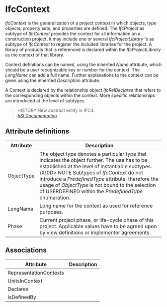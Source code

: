 IfcContext
==========
_IfcContext_ is the generalization of a project context in which objects, type
objects, property sets, and properties are defined. The _IfcProject_ as
subtype of _IfcContext_ provides the context for all information on a
construction project, it may include one or several _IfcProjectLibrary_''s as
subtype of _IfcContext_ to register the included libraries for the project. A
library of products that is referenced is declared within the
_IfcProjectLibrary_ as the context of that library.  
  
Context definitions can be named, using the inherited _Name_ attribute, which
should be a user recognizable key or number for the context. The _LongName_
can add a full name. Further explanations to the context can be given using
the inherited _Description_ attribute.  
  
A Context is declared by the relationship object _IfcRelDeclares_ that refers
to the corresponding objects within the context. More specific relationships
are introduced at the level of subtypes.  
  
> HISTORY  New abstract entity in IFC4.  
[ _bSI
Documentation_](https://standards.buildingsmart.org/IFC/DEV/IFC4_2/FINAL/HTML/schema/ifckernel/lexical/ifccontext.htm)


Attribute definitions
---------------------
| Attribute   | Description                                                                                                                                                                                                                                                                                                                                                      |
|-------------|------------------------------------------------------------------------------------------------------------------------------------------------------------------------------------------------------------------------------------------------------------------------------------------------------------------------------------------------------------------|
| ObjectType  | The object type denotes a particular type that indicates the object further. The use has to be established at the level of instantiable subtypes. \X\0D> NOTE  Subtypes of _IfcContext_ do not introduce a _PredefinedType_ attribute, therefore the usage of _ObjectType_ is not bound to the selection of USERDEFINED within the _PredefinedType_ enumaration. |
| LongName    | Long name for the context as used for reference purposes.                                                                                                                                                                                                                                                                                                        |
| Phase       | Current project phase, or life-cycle phase of this project. Applicable values have to be agreed upon by view definitions or implementer agreements.                                                                                                                                                                                                              |

Associations
------------
| Attribute              | Description   |
|------------------------|---------------|
| RepresentationContexts |               |
| UnitsInContext         |               |
| Declares               |               |
| IsDefinedBy            |               |


